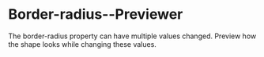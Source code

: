 # Border-radius--Previewer
The border-radius property can have multiple values changed. Preview how the shape looks while changing these values.
